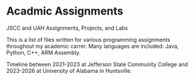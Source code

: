 # Acadmic Assignments
JSCC and UAH Assignments, Projects, and Labs

This is a list of files written for various programming assignments throughout my academic carrer. Many languages are included: Java, Python, C++, ARM Assembly.

Timeline between 2021-2023 at Jefferson State Community College and 2023-2026 at University of Alabama in Huntsville.
